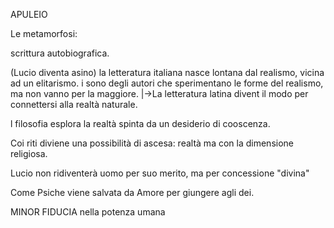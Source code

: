APULEIO

Le metamorfosi:

scrittura autobiografica. 

(Lucio diventa asino)
la letteratura italiana nasce lontana dal realismo, vicina ad un elitarismo.
i sono degli autori che sperimentano le forme del realismo, ma non vanno 
per la maggiore. 
	|->La letteratura latina divent il modo per connettersi alla realtà naturale.

l filosofia esplora la realtà spinta da un desiderio di cooscenza. 

Coi riti diviene una possibilità di ascesa: realtà ma con la 
dimensione religiosa.

Lucio non ridiventerà uomo per suo merito, ma per concessione "divina"

Come Psiche viene salvata da Amore per giungere agli dei. 
 

MINOR FIDUCIA nella potenza umana